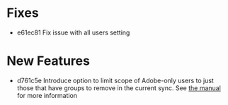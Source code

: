 # Fixes

* e61ec81 Fix issue with all users setting

# New Features

* d761c5e Introduce option to limit scope of Adobe-only users to just those that
  have groups to remove in the current sync. See [the
  manual](https://github.com/adobe-apiplatform/user-sync.py/blob/8082c987c79eddcc3fc06f31a1c32de300a30cd7/en/user-manual/configuring_user_sync_tool.md#limits-config)
  for more information

